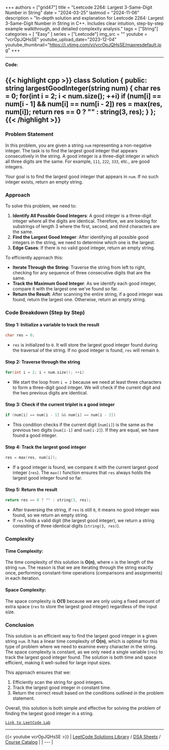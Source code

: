 
+++
authors = ["grid47"]
title = "Leetcode 2264: Largest 3-Same-Digit Number in String"
date = "2024-03-25"
lastmod = "2024-11-06"
description = "In-depth solution and explanation for Leetcode 2264: Largest 3-Same-Digit Number in String in C++. Includes clear intuition, step-by-step example walkthrough, and detailed complexity analysis."
tags = ["String"]
categories = [
    "Easy"
]
series = ["Leetcode"]
img_src = ""
youtube = "vcrOpJQHsSE"
youtube_upload_date="2023-12-04"
youtube_thumbnail="https://i.ytimg.com/vi/vcrOpJQHsSE/maxresdefault.jpg"
+++



---
**Code:**

{{< highlight cpp >}}
class Solution {
public:
    string largestGoodInteger(string num) {
        char res = 0;
    for(int i = 2; i < num.size(); ++i)
        if (num[i] == num[i - 1] && num[i] == num[i - 2])
            res = max(res, num[i]);
    return res == 0 ? "" : string(3, res);
    }
};
{{< /highlight >}}
---

### Problem Statement

In this problem, you are given a string `num` representing a non-negative integer. The task is to find the largest good integer that appears consecutively in the string. A good integer is a three-digit integer in which all three digits are the same. For example, `111`, `222`, `333`, etc., are good integers. 

Your goal is to find the largest good integer that appears in `num`. If no such integer exists, return an empty string.

### Approach

To solve this problem, we need to:
1. **Identify All Possible Good Integers**: A good integer is a three-digit integer where all the digits are identical. Therefore, we are looking for substrings of length 3 where the first, second, and third characters are the same.
2. **Find the Largest Good Integer**: After identifying all possible good integers in the string, we need to determine which one is the largest.
3. **Edge Cases**: If there is no valid good integer, return an empty string.

To efficiently approach this:
- **Iterate Through the String**: Traverse the string from left to right, checking for any sequence of three consecutive digits that are the same.
- **Track the Maximum Good Integer**: As we identify each good integer, compare it with the largest one we’ve found so far.
- **Return the Result**: After scanning the entire string, if a good integer was found, return the largest one. Otherwise, return an empty string.

### Code Breakdown (Step by Step)

#### Step 1: Initialize a variable to track the result

```cpp
char res = 0;
```

- `res` is initialized to `0`. It will store the largest good integer found during the traversal of the string. If no good integer is found, `res` will remain `0`.

#### Step 2: Traverse through the string

```cpp
for(int i = 2; i < num.size(); ++i)
```

- We start the loop from `i = 2` because we need at least three characters to form a three-digit good integer. We will check if the current digit and the two previous digits are identical.

#### Step 3: Check if the current triplet is a good integer

```cpp
if (num[i] == num[i - 1] && num[i] == num[i - 2])
```

- This condition checks if the current digit (`num[i]`) is the same as the previous two digits (`num[i-1]` and `num[i-2]`). If they are equal, we have found a good integer.

#### Step 4: Track the largest good integer

```cpp
res = max(res, num[i]);
```

- If a good integer is found, we compare it with the current largest good integer (`res`). The `max()` function ensures that `res` always holds the largest good integer found so far.

#### Step 5: Return the result

```cpp
return res == 0 ? "" : string(3, res);
```

- After traversing the string, if `res` is still `0`, it means no good integer was found, so we return an empty string.
- If `res` holds a valid digit (the largest good integer), we return a string consisting of three identical digits (`string(3, res)`).

### Complexity

#### Time Complexity:
The time complexity of this solution is **O(n)**, where `n` is the length of the string `num`. The reason is that we are iterating through the string exactly once, performing constant-time operations (comparisons and assignments) in each iteration.

#### Space Complexity:
The space complexity is **O(1)** because we are only using a fixed amount of extra space (`res` to store the largest good integer) regardless of the input size.

### Conclusion

This solution is an efficient way to find the largest good integer in a given string `num`. It has a linear time complexity of **O(n)**, which is optimal for this type of problem where we need to examine every character in the string. The space complexity is constant, as we only need a single variable (`res`) to track the largest good integer found. The solution is both time and space efficient, making it well-suited for large input sizes.

This approach ensures that we:
1. Efficiently scan the string for good integers.
2. Track the largest good integer in constant time.
3. Return the correct result based on the conditions outlined in the problem statement.

Overall, this solution is both simple and effective for solving the problem of finding the largest good integer in a string.

[`Link to LeetCode Lab`](https://leetcode.com/problems/largest-3-same-digit-number-in-string/description/)

---
{{< youtube vcrOpJQHsSE >}}
| [LeetCode Solutions Library](https://grid47.xyz/leetcode/) / [DSA Sheets](https://grid47.xyz/sheets/) / [Course Catalog](https://grid47.xyz/courses/) |
| --- |
